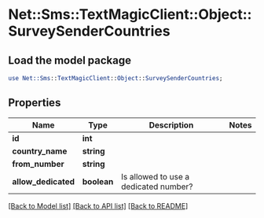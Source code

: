 # Net::Sms::TextMagicClient::Object::SurveySenderCountries

## Load the model package
```perl
use Net::Sms::TextMagicClient::Object::SurveySenderCountries;
```

## Properties
Name | Type | Description | Notes
------------ | ------------- | ------------- | -------------
**id** | **int** |  | 
**country_name** | **string** |  | 
**from_number** | **string** |  | 
**allow_dedicated** | **boolean** | Is allowed to use a dedicated number? | 

[[Back to Model list]](../README.md#documentation-for-models) [[Back to API list]](../README.md#documentation-for-api-endpoints) [[Back to README]](../README.md)


